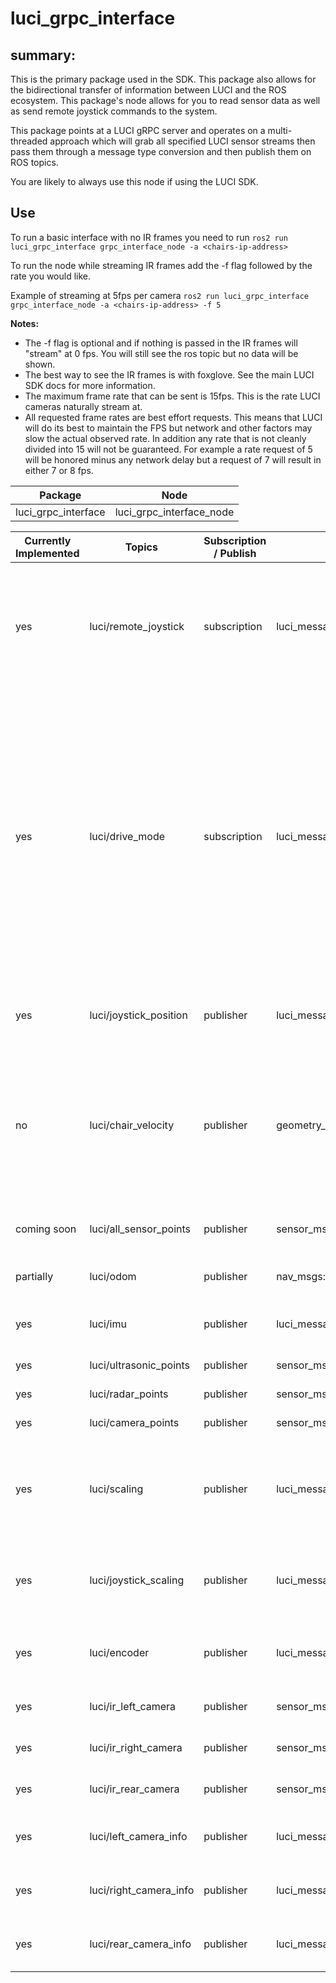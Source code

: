 # luci_grpc_interface

## summary:

This is the primary package used in the SDK. This package also allows for the bidirectional transfer of information between LUCI and the ROS ecosystem. This package's node allows for you to read sensor data as well as send remote joystick commands to the system.

This package points at a LUCI gRPC server and operates on a multi-threaded approach which will grab all specified LUCI sensor streams then pass them through a message type conversion and then publish them on ROS topics.

You are likely to always use this node if using the LUCI SDK.

## Use

To run a basic interface with no IR frames you need to run `ros2 run luci_grpc_interface grpc_interface_node -a <chairs-ip-address>`

To run the node while streaming IR frames add the -f flag followed by the rate you would like.

Example of streaming at 5fps per camera `ros2 run luci_grpc_interface grpc_interface_node -a <chairs-ip-address> -f 5`

<b>Notes:</b>

- The -f flag is optional and if nothing is passed in the IR frames will "stream" at 0 fps. You will still see the ros topic but no data will be shown.
- The best way to see the IR frames is with foxglove. See the main LUCI SDK docs for more information.
- The maximum frame rate that can be sent is 15fps. This is the rate LUCI cameras naturally stream at.
- All requested frame rates are best effort requests. This means that LUCI will do its best to maintain the FPS but network and other factors may slow the actual observed rate. In addition any rate that is not cleanly divided into 15 will not be guaranteed.
  For example a rate request of 5 will be honored minus any network delay but a request of 7 will result in either 7 or 8 fps.

| Package             | Node                     |
| ------------------- | ------------------------ |
| luci_grpc_interface | luci_grpc_interface_node |

| Currently Implemented | Topics                 | Subscription / Publish | Message Type                       | Description                                                                                                                                                                                                        |
| --------------------- | ---------------------- | ---------------------- | ---------------------------------- | ------------------------------------------------------------------------------------------------------------------------------------------------------------------------------------------------------------------ |
| yes                   | luci/remote_joystick   | subscription           | luci_messages::msg::LuciJoystick   | Remote joystick values used to drive the chair (FB: xxx, LR: xxx). Value Range: [-100, 100]                                                                                                                        |
| yes                   | luci/drive_mode        | subscription           | luci_messages::msg::LuciDriveMode  | Mode of chair for drive controls (USER = user drives with joystick, ENGAGED = remote command drive the chair if user is holding joystick forward, AUTO = remote commands drive chair no matter what user is doing) |
| yes                   | luci/joystick_position | publisher              | luci_messages::msg::LuciJoystick   | Joystick values of the chair (FB:xxx, LR: xxx)                                                                                                                                                                     |
| no                    | luci/chair_velocity    | publisher              | geometry_msgs::msg::Twist          | Linear and angular velocity of the chair according to onboard AHRS **Note: “linear velocity” will be speed not velocity**                                                                                          |
| coming soon           | luci/all_sensor_points | publisher              | sensor_msgs::msg::PointCloud2      | Full pointcloud (All LUCI sensors)                                                                                                                                                                                 |
| partially             | luci/odom              | publisher              | nav_msgs::msg::Odometry            | AHRS odom reading                                                                                                                                                                                                  |
| yes                   | luci/imu               | publisher              | luci_messages::msg::LuciImu        | Raw IMU data from the LUCI system                                                                                                                                                                                  |
| yes                   | luci/ultrasonic_points | publisher              | sensor_msgs::msg::PointCloud2      | Ultrasonic pointcloud                                                                                                                                                                                              |
| yes                   | luci/radar_points      | publisher              | sensor_msgs::msg::PointCloud2      | Radar pointcloud                                                                                                                                                                                                   |
| yes                   | luci/camera_points     | publisher              | sensor_msgs::msg::PointCloud2      | Camera poincloud                                                                                                                                                                                                   |
| yes                   | luci/scaling           | publisher              | luci_messages::msg::LuciScaling    | Scaling percentage of each zone LUCI sees (100% => full ability to drive)                                                                                                                                          |
| yes                   | luci/joystick_scaling  | publisher              | luci_messages::msg::LuciJoystick   | Scaled Joystick values of the chair (FB:xxx, LR: xxx)                                                                                                                                                              |
| yes                   | luci/encoder           | publisher              | luci_messages::msg::LuciEncoders   | Raw Encoder data from the LUCI system                                                                                                                                                                              |
| yes                   | luci/ir_left_camera    | publisher              | sensor_msgs::msg::Image            | Left camera’s IR frame                                                                                                                                                                                             |
| yes                   | luci/ir_right_camera   | publisher              | sensor_msgs::msg::Image            | Right camera’s IR frame                                                                                                                                                                                            |
| yes                   | luci/ir_rear_camera    | publisher              | sensor_msgs::msg::Image            | Rear camera’s IR frame                                                                                                                                                                                             |
| yes                   | luci/left_camera_info  | publisher              | luci_messages::msg::LuciCameraInfo | Left camera’s IR frame meta data                                                                                                                                                                                   |
| yes                   | luci/right_camera_info | publisher              | luci_messages::msg::LuciCameraInfo | Right camera’s IR frame meta data                                                                                                                                                                                  |
| yes                   | luci/rear_camera_info  | publisher              | luci_messages::msg::LuciCameraInfo | Rear camera’s IR frame meta data                                                                                                                                                                                   |
